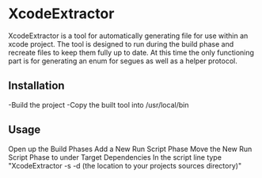 

# XcodeExtractor

XcodeExtractor is a tool for automatically generating file for use within an xcode project. The tool is designed to run during the build phase and recreate files to keep them fully up to date. At this time the only functioning part is for generating an enum for segues as well as a helper protocol.

## Installation

-Build the project
-Copy the built tool into /usr/local/bin


## Usage

Open up the Build Phases
Add a New Run Script Phase
Move the New Run Script Phase to under Target Dependencies
In the script line type "XcodeExtractor -s -d (the location to your projects sources directory)"

